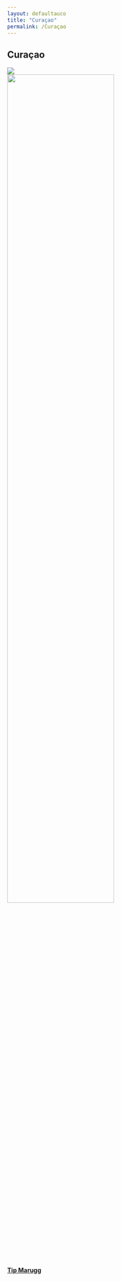 ```yaml
---
layout: defaultauco
title: "Curaçao"
permalink: /Curaçao
---
```


<div class="container-0">
    <div class="container-title">
        <span class="country"><h2>Curaçao</h2></span>
        <div class="photo-co">
          <img src="https://i.pinimg.com/564x/4e/84/8a/4e848ac28034f95bb64de5870dfa1a6e.jpg" >
    </div>
</div>
<!-- partial:index.partial.html -->
<div class="container">
  <div class="timeline clearfix">
  <div class="vertical-line">

  <div id="post-1" class="vesti-col timeline-post">
   <div class="vesti-content-wrapper">
     <div class="photo">
       <img src="https://www.ronslate.com/wp-content/uploads/files/rs4/MaruggPostage.jpeg" width="70%" >
       <div class="vesti-date-wrapper">
         <div class="vesti-date">
         </div>
       </div>
     </div>
     <div class="vesti-desc">
       <a class="desc-a" href="#">
         <h4><a href="/tmarugg">Tip Marugg</a></h4>
       </a>
     </div>
   </div>
 </div>